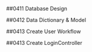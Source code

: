 ##0411 Database Design

##0412 Data Dictionary & Model

##0413 Create User Workflow

##0413 Create LoginController